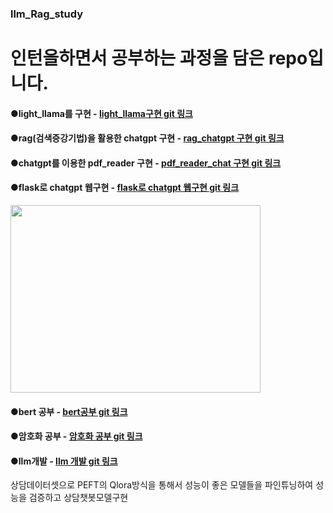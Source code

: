 ### llm_Rag_study 

# 인턴을하면서 공부하는 과정을 담은 repo입니다.

#### ●light_llama를 구현 - [light_llama구현 git 링크](https://github.com/dohun-mat/llm_Rag_study/tree/main/lit-llama-main)  
#### ●rag(검색증강기법)을 활용한 chatgpt 구현 - [rag_chatgpt 구현 git 링크](https://github.com/dohun-mat/llm_Rag_study/tree/main/RAG-main)  
#### ●chatgpt를 이용한 pdf_reader 구현 - [pdf_reader_chat 구현 git 링크](https://github.com/dohun-mat/llm_Rag_study/tree/main/pdf_read)  
#### ●flask로 chatgpt 웹구현  - [flask로 chatgpt 웹구현 git 링크](https://github.com/dohun-mat/llm_Rag_study/tree/main/chat-gpt-starter)  
<img src ="https://github.com/dohun-mat/llm_Rag_study/assets/81942144/d6a22dd8-eb7d-4c4a-b496-49bef203bd51" width = "400" height="300"/>  

#### ●bert 공부  - [bert공부 git 링크](https://github.com/dohun-mat/care_cruis_repo/tree/main/bert)  
#### ●암호화 공부  - [암호화 공부 git 링크](https://github.com/dohun-mat/care_cruis_repo/tree/main/encryption)  
#### ●llm개발  - [llm 개발 git 링크](https://github.com/dohun-mat/care_cruis_repo/tree/main/llm_develop)    


상담데이터셋으로 PEFT의 Qlora방식을 통해서 성능이 좋은 모델들을 파인튜닝하여 성능을 검증하고 상담챗봇모델구현





